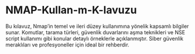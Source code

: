 # NMAP-Kullan-m-K-lavuzu
Bu kılavuz, Nmap’in temel ve ileri düzey kullanımına yönelik kapsamlı bilgiler sunar. Komutlar, tarama türleri, güvenlik duvarlarını aşma teknikleri ve NSE script kullanımı gibi konular detaylı örneklerle açıklanmıştır. Siber güvenlik meraklıları ve profesyoneller için ideal bir rehberdir.

